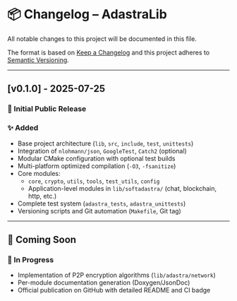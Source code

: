 # 📦 Changelog – AdastraLib

All notable changes to this project will be documented in this file.

The format is based on [Keep a Changelog](https://keepachangelog.com/en/1.0.0/)
and this project adheres to [Semantic Versioning](https://semver.org/).

---

## [v0.1.0] - 2025-07-25

### 🎉 Initial Public Release

### ✨ Added

- Base project architecture (`lib`, `src`, `include`, `test`, `unittests`)
- Integration of `nlohmann/json`, `GoogleTest`, `Catch2` (optional)
- Modular CMake configuration with optional test builds
- Multi-platform optimized compilation (`-O3`, `-fsanitize`)
- Core modules:
  - `core`, `crypto`, `utils`, `tools`, `test_utils`, `config`
  - Application-level modules in `lib/softadastra/` (chat, blockchain, http, etc.)
- Complete test system (`adastra_tests`, `adastra_unittests`)
- Versioning scripts and Git automation (`Makefile`, Git tag)

---

## 📌 Coming Soon

### 🔧 In Progress

- Implementation of P2P encryption algorithms (`lib/adastra/network`)
- Per-module documentation generation (Doxygen/JsonDoc)
- Official publication on GitHub with detailed README and CI badge
